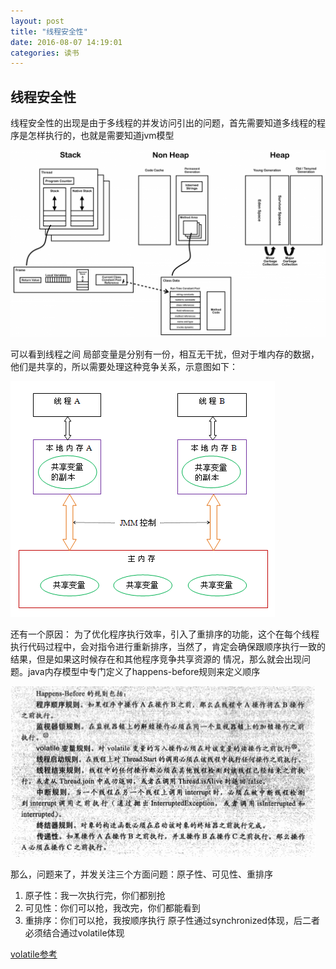 ```yaml
---
layout: post
title: "线程安全性"
date: 2016-08-07 14:19:01
categories: 读书
---
```


##  线程安全性
线程安全性的出现是由于多线程的并发访问引出的问题，首先需要知道多线程的程序是怎样执行的，也就是需要知道jvm模型

![jvm](/public/img/JVM.png)

可以看到线程之间
局部变量是分别有一份，相互无干扰，但对于堆内存的数据，他们是共享的，所以需要处理这种竞争关系，示意图如下：

![共享](/public/img/thread_share.png)

还有一个原因：
为了优化程序执行效率，引入了重排序的功能，这个在每个线程执行代码过程中，会对指令进行重新排序，当然了，肯定会确保跟顺序执行一致的结果，但是如果这时候存在和其他程序竞争共享资源的
情况，那么就会出现问题。java内存模型中专门定义了happens-before规则来定义顺序

![偏序](/public/img/happens-before.png)

那么，问题来了，并发关注三个方面问题：原子性、可见性、重排序

1. 原子性：我一次执行完，你们都别抢
2. 可见性：你们可以抢，我改完，你们都能看到
3. 重排序：你们可以抢，我按顺序执行
原子性通过synchronized体现，后二者必须结合通过volatile体现

[volatile参考](http://www.ibm.com/developerworks/cn/java/j-jtp06197.html "volatile")
